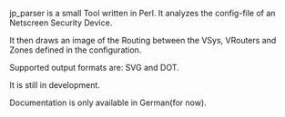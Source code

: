 jp\_parser is a small Tool written in Perl.
It analyzes the config-file of an Netscreen Security Device.

It then draws an image of the Routing between the VSys, VRouters and Zones defined in the configuration.

Supported output formats are: SVG and DOT.

It is still in development.

Documentation is only available in German(for now).